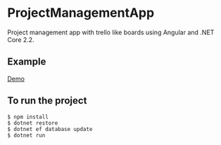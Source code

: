 # ProjectManagementApp
Project management app with trello like boards using Angular and .NET Core 2.2.

## Example
[Demo](https://wd-project-management-app.herokuapp.com/)

## To run the project
```
$ npm install
$ dotnet restore
$ dotnet ef database update
$ dotnet run
```
